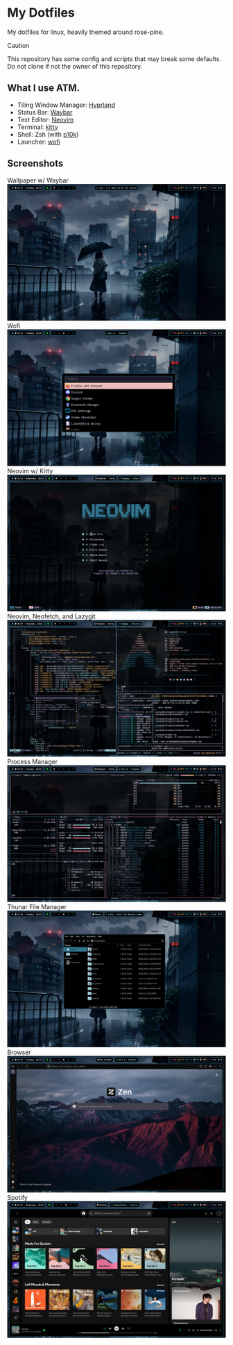 # My Dotfiles
My dotfiles for linux, heavily themed around rose-pine.

> [!CAUTION]
> This repository has some config and scripts that may break some defaults.\
> Do not clone if not the owner of this repository. 


## What I use ATM.
- Tiling Window Manager: [Hyprland](https://hyprland.org/)
- Status Bar: [Waybar](https://github.com/Alexays/Waybar)
- Text Editor: [Neovim](https://github.com/neovim/neovim)
- Terminal: [kitty](https://github.com/kovidgoyal/kitty)
- Shell: Zsh (with [p10k](https://github.com/romkatv/powerlevel10k))
- Launcher: [wofi](https://hg.sr.ht/~scoopta/wofi)

## Screenshots
Wallpaper w/ Waybar
![image](./assets/screenshots/desktop.png)
Wofi
![image](./assets/screenshots/wofi.png)
Neovim w/ Kitty
![image](./assets/screenshots/neovim.png)
Neovim, Neofetch, and Lazygit
![image](./assets/screenshots/env.png)
Process Manager
![image](./assets/screenshots/btop.png)
Thunar File Manager
![image](./assets/screenshots/thunar.png)
Browser
![image](./assets/screenshots/browser.png)
Spotify
![image](./assets/screenshots/spotify_2.png)
